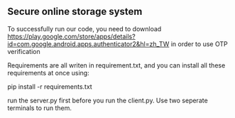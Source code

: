 ## Secure online storage system

To successfully run our code, you need to download https://play.google.com/store/apps/details?id=com.google.android.apps.authenticator2&hl=zh_TW in order to use OTP verification

Requirements are all writen in requirement.txt, and you can install all these requirements at once using:

pip install -r requirements.txt

run the server.py first before you run the client.py. Use two seperate terminals to run them.



